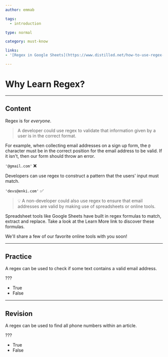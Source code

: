 ```yaml
---
author: emmab

tags:
  - introduction

type: normal

category: must-know

links:
- '[Regex in Google Sheets](https://www.distilled.net/how-to-use-regex-in-google-sheets/){website}'

---
```


# Why Learn Regex?

---
## Content

Regex is for *everyone*. 

> A developer could use regex to validate that information given by a user is in the correct format. 

For example, when collecting email addresses on a sign up form, the `@` character must be in the correct position for the email address to be valid. If it isn't, then our form should throw an error. 

`'@gmail.com'` ❌

Developers can use regex to construct a pattern that the users' input must match. 

`'devs@enki.com'` ✅

> 💡 A non-developer could also use regex to ensure that email addresses are valid by making use of spreadsheets or online tools.

Spreadsheet tools like Google Sheets have built in regex formulas to match, extract and replace. Take a look at the Learn More link to discover these formulas.

We'll share a few of our favorite online tools with you soon!


---
## Practice

A regex can be used to check if some text contains a valid email address.

???

* True
* False

---
## Revision

A regex can be used to find all phone numbers within an article.

???

* True
* False
